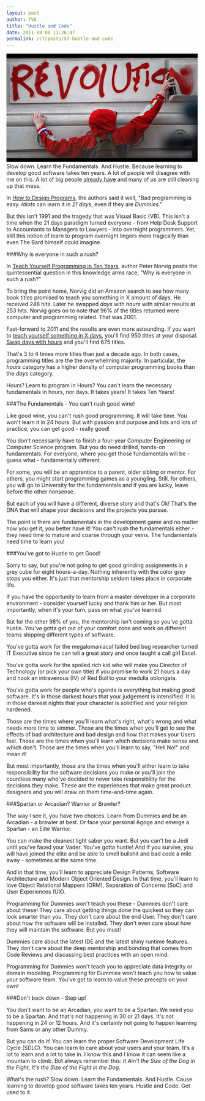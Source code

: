 ```yaml
---
layout: post
author: TVD
title: "Hustle and Code"
date: 2011-08-08 11:26:47
permalink: /c7/posts/57-hustle-and-code
---
```


![revolution](/c7/static/revolution.jpg)
Slow down. Learn the Fundamentals. And Hustle. Because learning to develop good software takes ten years. A lot of people will disagree with me on this. A lot of big people [already have][1] and many of us are still cleaning up that mess.

In [How to Design Programs][2], the authors said it well, "Bad programming is easy. *Idiots* can learn it in *21 days*, even if they are *Dummies*." 

But this isn't 1991 and the tragedy that was Visual Basic (VB). This isn't a time when the 21 days paradigm turned everyone - from Help Desk Support to Accountants to Managers to Lawyers - into overnight programmers. Yet, still this notion of learn to program overnight lingers more tragically than even The Bard himself could imagine.

###Why is everyone in such a rush?

In [Teach Yourself Programming in Ten Years][3], author Peter Norvig posits the quintessential question in this knowledge arms race, "Why is everyone in such a rush?"

To bring the point home, Norvig did an Amazon search to see how many book titles promised to teach you something in X amount of days. He received 248 hits. Later he swapped *days* with *hours* with similar results at 253 hits. Norvig goes on to note that 96% of the titles returned were computer and programming related. That was 2001.

Fast-forward to 2011 and the results are even more astounding. If you want to [teach yourself something in X days][4], you'll find 950 titles at your disposal. [Swap days with hours][5] and you'll find 675 titles.

That's 3 to 4 times more titles than just a decade ago. In both cases, programming titles are the the overwhelming majority. In particular, the *hours* category has a higher density of computer programming books than the *days* category.

Hours? Learn to program in Hours? You can't learn the necessary fundamentals in hours, nor days. It takes years! It takes Ten Years! 

###The Fundamentals - You can't rush good wine!

Like good wine, you can't rush good programming. It will take time. You won't learn it in 24 hours. But with passion and purpose and lots and lots of practice, you can get good - really good!

You don't necessarily have to finish a four-year Computer Engineering or Computer Science program. But you do need drilled, hands-on fundamentals. For everyone, where you get those fundamentals will be - guess what - fundamentally different.

For some, you will be an apprentice to a parent, older sibling or mentor. For others, you might start programming games as a youngling. Still, for others, you will go to University for the fundamentals and if you are lucky, leave before the other nonsense.

But each of you will have a different, diverse story and that's Ok! That's the DNA that will shape your decisions and the projects you pursue. 

The point is there are fundamentals in the development game and no matter how you get it, you better have it! You can't rush the fundamentals either - they need time to mature and coarse through your veins. The fundamentals need time to learn you!

###You've got to Hustle to get Good!

Sorry to say, but you're not going to get good grinding assignments in a grey cube for eight hours-a-day. Nothing inherently with the color grey stops you either. It's just that mentorship seldom takes place in corporate life.

If you have the opportunity to learn from a master developer in a corporate environment - consider yourself lucky and thank him or her. But most importantly, when it's your turn, pass on what you've learned.

But for the other 98% of you, the mentorship isn't coming so you've gotta hustle. You've gotta get out of your comfort zone and work on different teams shipping different types of software.

You've gotta work for the megalomaniacal failed bed bug researcher turned IT Executive since he can tell a great story and once taught a call girl Excel.

You've gotta work for the spoiled rich kid who will make you Director of Technology (or pick your own title) if you promise to work 21 hours a day and hook an intravenous (IV) of Red Bull to your medulla oblongata.

You've gotta work for people who's agenda is everything but making good software. It's in those darkest hours that your judgement is intensified. It is in those darkest nights that your character is solidified and your religion hardened.

Those are the times where you'll learn what's right, what's wrong and what needs more time to simmer. Those are the times when you'll get to see the effects of bad architecture and bad design and how that makes your Users feel. Those are the times when you'll learn which decisions make sense and which don't. Those are the times when you'll learn to say, "Hell No!" and mean it!

But most importantly, those are the times when you'll either learn to take responsibility for the software decisions you make or you'll join the countless many who've decided to never take responsibility for the decisions they make. These are the experiences that make great product designers and you will draw on them time-and-time again.

###Spartan or Arcadian? Warrior or Brawler?

The way I see it, you have two choices. Learn from Dummies and be an Arcadian - a brawler at best. Or face your personal Agoge and emerge a Spartan - an Elite Warrior.

You can make the cleanest light saber you want. But you can't be a Jedi until you've faced your Vader. You've gotta hustle! And if you survive, you will have joined the elite and be able to smell bullshit and bad code a mile away - sometimes at the same time.

And in that time, you'll learn to appreciate Design Patterns, Software Architecture and Modern Object Oriented Design. In that time, you'll learn to love Object Relational Mappers (ORM), Separation of Concerns (SoC) and User Experiences (UX).

Programming for Dummies won't teach you these - Dummies don't care about these! They care about getting things done the quickest so they can look smarter than you. They don't care about the end User. They don't care about how the software will be installed. They don't even care about how they will maintain the software. But you must!

Dummies care about the latest IDE and the latest shiny runtime features. They don't care about the deep mentorship and bonding that comes from Code Reviews and discussing best practices with an open mind.

Programming for Dummies won't teach you to appreciate data integrity or domain modeling. Programming for Dummies won't teach you how to value your software team. You've got to learn to value these precepts on your own!

###Don't back down - Step up!

You don't want to be an Arcadian, you want to be a Spartan. We need you to be a Spartan. And that's not happening in 30 or 21 days. It's not happening in 24 or 12 hours. And it's certainly not going to happen learning from Sams or any other Dummy.

But you can do it! You can learn the proper Software Development Life Cycle (SDLC). You can learn to care about your users and your team. It's a lot to learn and a lot to take in. I know this and I know it can seem like a mountain to climb. But always remember this: *It Ain't the Size of the Dog in the Fight, It's the Size of the Fight in the Dog*.

What's the rush? Slow down. Learn the Fundamentals. And Hustle. Cause learning to develop good software takes ten years. Hustle and Code. Get used to it.


  [1]: http://en.wikipedia.org/wiki/Visual_Basic
  [2]: http://www.ccs.neu.edu/home/matthias/HtDP2e/index.html
  [3]: http://norvig.com/21-days.html
  [4]: http://www.amazon.com/exec/obidos/search-handle-url/ix=books&rank=%2Bfeaturedrank&fqp=power%01pubdate%3A%20after%201992%20and%20title%3A%20days%20and%0D%20%28title%3A%20learn%20or%20title%3A%20teach%20yourself%29&sz=25&pg=1/ref=s_b_np
  [5]: http://www.amazon.com/exec/obidos/search-handle-url/ix=books&rank=%2Bfeaturedrank&fqp=power%01pubdate%3A%20after%201992%20and%20title%3A%20hours%20and%0D%20%28title%3A%20learn%20or%20title%3A%20teach%20yourself%29&sz=25&pg=3/ref=s_b_np
